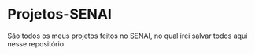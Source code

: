 # Projetos-SENAI
São todos os meus projetos feitos no SENAI, no qual irei salvar todos aqui nesse repositório

